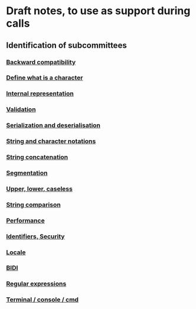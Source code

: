# Draft notes, to use as support during calls

## Identification of subcommittees

### [Backward compatibility](0300_Backward_compatibility.md)

### [Define what is a character](0350_Define_what_is_a_character.md)

### [Internal representation](0400_Internal_representation.md)

### [Validation](0450_Validation.md)

### [Serialization and deserialisation](0475_Serialization_and_deserialization.md)

### [String and character notations](0500_String_and_character_notations.md)

### [String concatenation](0525_String_concatenation.md)

### [Segmentation](0550_Segmentation.md)

### [Upper, lower, caseless](Upper_lower_caseless.md)

### [String comparison](./String_comparison.md)

### [Performance](./Performance.md)

### [Identifiers, Security](./Identifiers_security.md)

### [Locale](./Locale.md)

### [BIDI](./BIDI.md)

### [Regular expressions](./Regular_expressions.md)

### [Terminal / console / cmd](Terminal_console_CMD.md)
